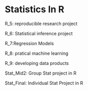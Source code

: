 # Statistics In R
R_5: reproducible research project

R_6: Statistical inference project

R_7:Regression Models

R_8: pratical machine learning

R_9: developing data products

Stat_Mid2: Group Stat project in R

Stat_Final: Individual Stat Project in R 

